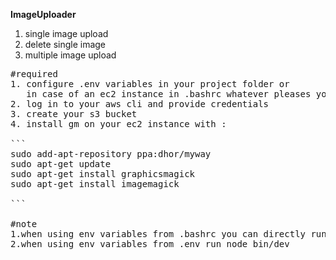 
<strong>ImageUploader</strong>

1. single image upload <br>
2. delete single image <br>
3. multiple image upload

<pre>
#required
1. configure .env variables in your project folder or
   in case of an ec2 instance in .bashrc whatever pleases you.
2. log in to your aws cli and provide credentials
3. create your s3 bucket
4. install gm on your ec2 instance with :

```
sudo add-apt-repository ppa:dhor/myway
sudo apt-get update
sudo apt-get install graphicsmagick
sudo apt-get install imagemagick

```

#note
1.when using env variables from .bashrc you can directly run node app.js
2.when using env variables from .env run node bin/dev


</pre>
